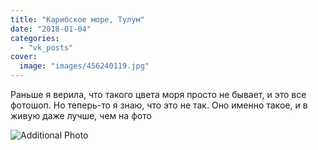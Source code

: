 ```yaml
---
title: "Карибское море, Тулум"
date: "2018-01-04"
categories: 
  - "vk_posts"
cover:
  image: "images/456240119.jpg"
---
```


Раньше я верила, что такого цвета моря просто не бывает, и это все фотошоп. Но теперь-то я знаю, что это не так. Оно именно такое, и в живую даже лучше, чем на фото

![Additional Photo](https://vodpop.ru/wp-content/uploads/2023/07/456240120.jpg)
